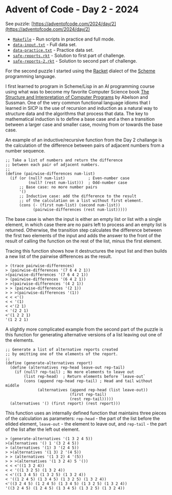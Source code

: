 # Advent of Code - Day 2 - 2024

See puzzle: [https://adventofcode.com/2024/day/2](https://adventofcode.com/2024/day/2)

* [`Makefile`](Makefile) - Run scripts in practice and full mode.
* [`data-input.txt`](data-input.txt) - Full data set.
* [`data-practice.txt`](data-practice.txt) - Practice data set.
* [`safe-reports.rkt`](safe-reports.rkt) - Solution to first part of challenge.
* [`safe-reports-2.rkt`](safe-reports-2.rkt) - Solution to second part of challenge.

For the second puzzle I started using the
[Racket](https://www.racket-lang.org/) dialect of the
[Scheme](https://en.wikipedia.org/wiki/Scheme_(programming_language))
programming language.

I first learned to program in Scheme/Lisp in an AI programming course
using what was to become my favorite Computer Science book [The
Structure and Interpretation of Computer
Programs](https://mitp-content-server.mit.edu/books/content/sectbyfn/books_pres_0/6515/sicp.zip/index.html)
by Abelson and Sussman. One of the very common functional language
idioms that I learned in SICP is the use of recursion and induction as
a natural way to structure data and the algorithms that process that
data. The key to mathematical induction is to define a base case and a
then a transition between a larger case and smaller case, moving
from or towards the base case.

An example of an inductive/recursive function from the Day 2 challange
is the calculation of the difference between pairs of adjacent numbers
from a number sequence. 

```
;; Take a list of numbers and return the difference
;; between each pair of adjacent numbers.
;;
(define (pairwise-differences num-list)
  (if (or (null? num-list)          ; Even-number case
          (null? (rest num-list)))  ; Odd-number case
      ;; Base case: no more number pairs
      '()
      ;; Inductive case: add the difference to the result
      ;; of the calculation on a list without first element.
      (cons (- (first num-list) (second num-list))
            (pairwise-differences (rest num-list)))))
```

The base case is when the input is either an empty list or list with a
single element, in which case there are no pairs left to process and an
empty list is returned. Otherwise, the transition step calculates
the difference between the first two elements of the input and
adds the answer to the front of the result of calling the function
on the rest of the list, minus the first element.

Tracing this function shows how it destructures the input list and
then builds a new list of the pairwise differences as the result.

```
> (trace pairwise-differences)
> (pairwise-differences '(7 6 4 2 1))
>(pairwise-differences '(7 6 4 2 1))
> (pairwise-differences '(6 4 2 1))
> >(pairwise-differences '(4 2 1))
> > (pairwise-differences '(2 1))
> > >(pairwise-differences '(1))
< < <'()
< < '(1)
< <'(2 1)
< '(2 2 1)
<'(1 2 2 1)
'(1 2 2 1)
```

A slightly more complicated example from the second part of the puzzle
is this function for generating alternative versions of a list leaving
out one of the elements.

```
;; Generate a list of alternative reports created
;; by omitting one of the elements of the report.
;;
(define (generate-alternatives report)
  (define (alternatives rep-head leave-out rep-tail)
    (if (null? rep-tail) ; No more elements to leave out
        (list rep-head)  ; Return elements before `leave-out`
        (cons (append rep-head rep-tail) ; Head and tail without middle
              (alternatives (append rep-head (list leave-out))
                            (first rep-tail)
                            (rest rep-tail)))))
  (alternatives '() (first report) (rest report)))
```

This function uses an internally defined function that maintains three
pieces of the calculation as parameters: `rep-head` - the part of the
list before the elided element, `leave-out` - the element to leave
out, and `rep-tail` - the part of the list after the left out element.

```
> (generate-alternatives '(1 3 2 4 5))
>(alternatives '() 1 '(3 2 4 5))
> (alternatives '(1) 3 '(2 4 5))
> >(alternatives '(1 3) 2 '(4 5))
> > (alternatives '(1 3 2) 4 '(5))
> > >(alternatives '(1 3 2 4) 5 '())
< < <'((1 3 2 4))
< < '((1 3 2 5) (1 3 2 4))
< <'((1 3 4 5) (1 3 2 5) (1 3 2 4))
< '((1 2 4 5) (1 3 4 5) (1 3 2 5) (1 3 2 4))
<'((3 2 4 5) (1 2 4 5) (1 3 4 5) (1 3 2 5) (1 3 2 4))
'((3 2 4 5) (1 2 4 5) (1 3 4 5) (1 3 2 5) (1 3 2 4))
```

